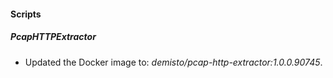 
#### Scripts

##### PcapHTTPExtractor

- Updated the Docker image to: *demisto/pcap-http-extractor:1.0.0.90745*.
